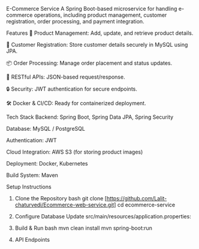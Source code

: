 E-Commerce Service
A Spring Boot-based microservice for handling e-commerce operations, including product management, customer registration, order processing, and payment integration.

Features
🛒 Product Management: Add, update, and retrieve product details.

👤 Customer Registration: Store customer details securely in MySQL using JPA.

📦 Order Processing: Manage order placement and status updates.

🚀 RESTful APIs: JSON-based request/response.

🔒 Security: JWT authentication for secure endpoints.

🛠 Docker & CI/CD: Ready for containerized deployment.

Tech Stack
Backend: Spring Boot, Spring Data JPA, Spring Security

Database: MySQL / PostgreSQL

Authentication: JWT

Cloud Integration: AWS S3 (for storing product images)

Deployment: Docker, Kubernetes

Build System: Maven

Setup Instructions
1. Clone the Repository
bash
git clone [https://github.com/Lalit-chaturvedi/Ecommerce-web-service.git]
cd ecommerce-service
2. Configure Database
Update src/main/resources/application.properties:

3. Build & Run
bash
mvn clean install
mvn spring-boot:run
4. API Endpoints
